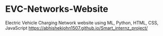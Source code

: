 # EVC-Networks-Website
Electric Vehicle Charging Network website using ML, Python, HTML, CSS, JavaScript
https://abhishekjohn1507.github.io/Smart_internz_project/
